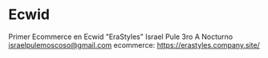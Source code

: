 # Ecwid
 Primer Ecommerce en Ecwid "EraStyles"
Israel Pule
3ro A Nocturno
israelpulemoscoso@gmail.com
ecommerce: https://erastyles.company.site/

